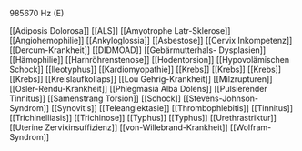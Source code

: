 985670 Hz (E)

[[Adiposis Dolorosa]]
[[ALS]]
[[Amyotrophe Latr-Sklerose]]
[[Angiohemophilie]]
[[Ankyloglossia]]
[[Asbestose]]
[[Cervix Inkompetenz]]
[[Dercum-Krankheit]]
[[DIDMOAD]]
[[Gebärmutterhals- Dysplasien]]
[[Hämophilie]]
[[Harnröhrenstenose]]
[[Hodentorsion]]
[[Hypovolämischen Schock]]
[[Ileotyphus]]
[[Kardiomyopathie]]
[[Krebs]]
[[Krebs]]
[[Krebs]]
[[Krebs]]
[[Kreislaufkollaps]]
[[Lou Gehrig-Krankheit]]
[[Milzrupturen]]
[[Osler-Rendu-Krankheit]]
[[Phlegmasia Alba Dolens]]
[[Pulsierender Tinnitus]]
[[Samenstrang Torsion]]
[[Schock]]
[[Stevens-Johnson-Syndrom]]
[[Synovitis]]
[[Teleangiektasie]]
[[Thrombophlebitis]]
[[Tinnitus]]
[[Trichinelliasis]]
[[Trichinose]]
[[Typhus]]
[[Typhus]]
[[Urethrastriktur]]
[[Uterine Zervixinsuffizienz]]
[[von-Willebrand-Krankheit]]
[[Wolfram-Syndrom]]